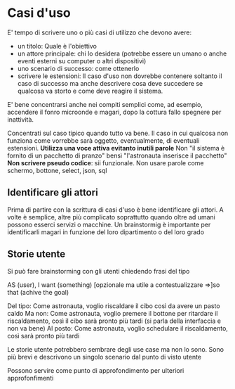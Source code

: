 # Casi d'uso
E' tempo di scrivere uno o più casi di utilizzo che devono avere:
- un titolo: Quale è l'obiettivo
- un attore principale: chi lo desidera (potrebbe essere un umano o anche eventi esterni su computer o altri dispositivi)
- uno scenario di successo: come ottenerlo
- scrivere le estensioni: Il caso d'uso non dovrebbe contenere soltanto il caso di successo ma anche descrivere cosa deve succedere se qualcosa va storto e come deve reagire il sistema.

E' bene concentrarsi anche nei compiti semplici come, ad esempio, accendere il fonro microonde e magari, dopo la cottura fallo spegnere per inattività.

Concentrati sul caso tipico quando tutto va bene.
Il caso in cui qualcosa non funziona come vorrebbe sarà oggetto, eventualmente, di eventuali estensioni.
**Utilizza una voce attiva evitanto inutili parole** Non "il sistema è fornito di un pacchetto di pranzo" bensì "l'astronauta inserisce il pacchetto"
**Non scrivere pseudo codice**: sii funzionale. Non usare parole come schermo, bottone, select, json, sql

## Identificare gli attori
Prima di partire con la scrittura di casi d'uso è bene identificare gli attori.
A volte è semplice, altre più complicato soprattutto quando oltre ad umani possono esserci servizi o macchine.
Un brainstormig è importante per identificarli magari in funzione del loro dipartimento o del loro grado

## Storie utente
Si può fare brainstorming con gli utenti chiedendo frasi del tipo

AS (user), I want (something) [opzionale ma utile a contestualizzare =>]so that (achive the goal)

Del tipo: Come astronauta, voglio riscaldare il cibo così da avere un pasto caldo
Ma non: Come astronauta, voglio premere il bottone per ritardare il riscaldamento, così il cibo sarà pronto più tardi (si parla della interfaccia e non va bene)
Al posto: Come astronauta, voglio schedulare il riscaldamento, così sarà pronto più tardi

Le storie utente potrebbero sembrare degli use case ma non lo sono.
Sono più brevi e descrivono un singolo scenario dal punto di visto utente 

Possono servire come punto di approfondimento per ulteriori approfonfimenti